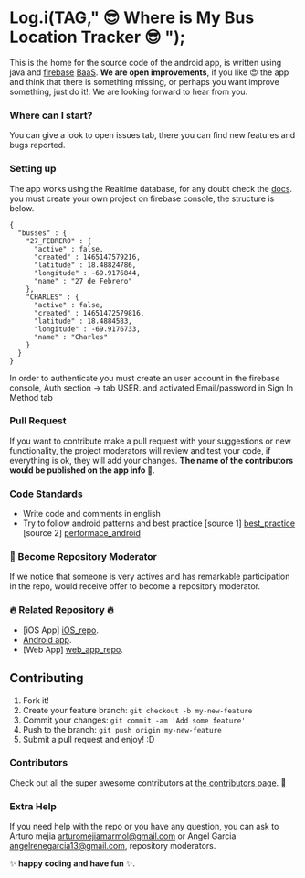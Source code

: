 
#  Log.i(TAG," :sunglasses: Where is My Bus Location Tracker :sunglasses: "); 

This is the home for the source code of the android app, is written using java and [firebase][firebase_site] [BaaS][BaaS_info]. **We are open improvements**, if you like :heart_eyes: the app and  think that there is something  missing, or perhaps you want  improve something, just do it!. We are looking forward to hear from you.  

### Where can I  start?
You can give a look to open issues tab, there you can find  new features and bugs reported.

### Setting up

The app works using the Realtime database, for any doubt check the [docs][firebase_docs_database].
you must  create your own project on firebase console, the structure is below.

```
{
  "busses" : {
    "27_FEBRERO" : {
      "active" : false,
      "created" : 1465147579216,
      "latitude" : 18.48824786,
      "longitude" : -69.9176844,
      "name" : "27 de Febrero"
    },
    "CHARLES" : {
      "active" : false,
      "created" : 14651472579816,
      "latitude" : 18.4884583,
      "longitude" : -69.9176733,
      "name" : "Charles"
    }
  }
}
```

In order to authenticate you must create an user account in the firebase console, Auth section -> tab USER.
 and activated Email/password in  Sign In Method tab

### Pull Request

If you want to contribute make a pull request with your suggestions or new functionality, 
the project moderators will review and test your code, if everything is ok, they will add your changes. **The name of the contributors would be published on the app info :clap:**.



### Code Standards
 - Write code and comments in english
 - Try to follow android patterns and best practice [source 1] [best_practice] [source 2] [performace_android]

### :muscle: Become Repository Moderator 
If we notice that someone is very actives and has remarkable participation in the repo, would receive offer to become a repository moderator. 
 
###  :fire: Related Repository :fire:
- [iOS App] [iOS_repo].
- [Android app][android_repo].
- [Web App] [web_app_repo].
 
## Contributing

1. Fork it!
2. Create your feature branch: `git checkout -b my-new-feature`
3. Commit your changes: `git commit -am 'Add some feature'`
4. Push to the branch: `git push origin my-new-feature`
5. Submit a pull request and enjoy! :D

### Contributors

Check out all the super awesome contributors at [the contributors page](https://github.com/Amejia481/whereismybus_locationtracking/graphs/contributors). :sparkling_heart:

### Extra Help

If you need help with the repo or you have any question, you can ask to Arturo mejia arturomejiamarmol@gmail.com or Angel Garcia angelrenegarcia13@gmail.com, repository moderators.


[firebase_docs_database]: <https://firebase.google.com/docs/database/android/start/>
[firebase_site]: <https://www.firebase.com/>
[BaaS_info]: <https://en.wikipedia.org/wiki/Mobile_backend_as_a_service/>
[iOS_repo]: <https://github.com/Amejia481/whereIsMyBusiOSClient>
[android_repo]: <https://github.com/Amejia481/whereIsMyBusAndroidClient>
[web_app_repo]: <https://github.com/AngelGarcia13/WhereIsMyBus>
[performace_android]: <https://www.youtube.com/playlist?list=PLWz5rJ2EKKc9CBxr3BVjPTPoDPLdPIFCE>
[best_practice]: <https://www.youtube.com/playlist?list=PLWz5rJ2EKKc-lJo_RGGXL2Psr8vVCTWjM>

:sparkles: **happy coding and have fun** :sparkles:.

